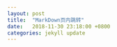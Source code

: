 ```yaml
---
layout: post
title:  "MarkDown页内跳转"
date:   2018-11-30 23:18:00 +0800
categories: jekyll update
---
```


